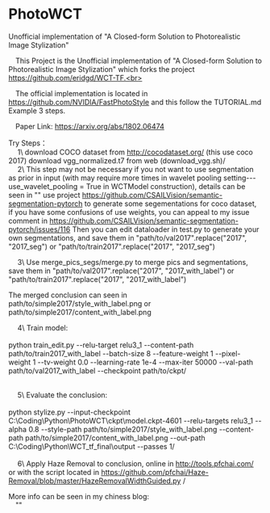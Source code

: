 # PhotoWCT
Unofficial implementation of "A Closed-form Solution to Photorealistic Image Stylization"

 &emsp;This Project is the Unofficial implementation of "A Closed-form Solution to Photorealistic Image Stylization" which
    forks the project https://github.com/eridgd/WCT-TF.<br>

  &emsp;The official implementation is located in https://github.com/NVIDIA/FastPhotoStyle and this follow the TUTORIAL.md Example 3 steps.<br>

  &emsp;Paper Link: https://arxiv.org/abs/1802.06474<br>

Try Steps：<br>
 &emsp; 1\ download COCO dataset from http://cocodataset.org/ (this use coco 2017)
    	download vgg_normalized.t7 from web (download_vgg.sh)/<br>
 &emsp; 2\ This step may not be necessary if you not want to use segmentation as prior in input (with may require more times in wavelet pooling setting---use_wavelet_pooling = True in WCTModel construction), details can be seen in ""
    	use project https://github.com/CSAILVision/semantic-segmentation-pytorch to generate some segementations
    	for coco dataset, if you have some confusions of use weights, you can appeal to my issue comment in https://github.com/CSAILVision/semantic-segmentation-pytorch/issues/116 
    	Then you can edit dataloader in test.py to generate your own segmentations, and save them in "path/to/val2017".replace("2017", "2017_seg") or "path/to/train2017".replace("2017", "2017_seg")

 &emsp; 3\	Use merge_pics_segs/merge.py to merge pics and segmentations, save them in "path/to/val2017".replace("2017", "2017_with_label") or "path/to/train2017".replace("2017", "2017_with_label")

 The merged conclusion can seen in path/to/simple2017/style_with_label.png or path/to/simple2017/content_with_label.png <br>

 &emsp; 4\ Train model: <br><br>
     <b1>python train_edit.py --relu-target relu3_1 --content-path path/to/train2017_with_label --batch-size 8 --feature-weight 1 --pixel-weight 1 --tv-weight 0.0 --learning-rate 1e-4 --max-iter 50000 --val-path path/to/val2017_with_label --checkpoint path/to/ckpt/<br></b1><br>
 
 &emsp; 5\ Evaluate the conclusion:<br><br>
    <b1>python stylize.py --input-checkpoint C:\Coding\Python\PhotoWCT\ckpt\model.ckpt-4601 --relu-targets relu3_1 --alpha 0.8 --style-path path/to/simple2017/style_with_label.png --content-path path/to/simple2017/content_with_label.png --out-path C:\Coding\Python\WCT_tf_final\output --passes 1/<br></b1><br>
 &emsp; 6\ Apply Haze Removal to conclusion, online in http://tools.pfchai.com/ or with the script located in https://github.com/pfchai/Haze-Removal/blob/master/HazeRemovalWidthGuided.py
/<br>

More info can be seen in my chiness blog: <br>
&emsp;""

